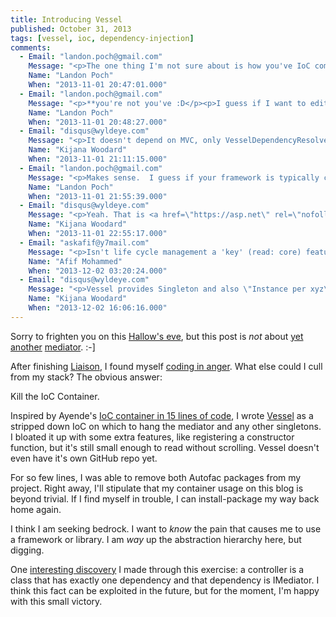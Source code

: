 ```yaml
---
title: Introducing Vessel
published: October 31, 2013
tags: [vessel, ioc, dependency-injection]
comments:
  - Email: "landon.poch@gmail.com"
    Message: "<p>The one thing I'm not sure about is how you've IoC component depends on MVC.  If I wanted to use this in a console app or a WPF project I'd have to create a reference to MVC for the IDependencyResolver interface.</p>"
    Name: "Landon Poch"
    When: "2013-11-01 20:47:01.000"
  - Email: "landon.poch@gmail.com"
    Message: "<p>**you're not you've :D</p><p>I guess if I want to edit my previous posts I shouldn't be posting as a guest.</p>"
    Name: "Landon Poch"
    When: "2013-11-01 20:48:27.000"
  - Email: "disqus@wyldeye.com"
    Message: "<p>It doesn't depend on MVC, only VesselDependencyResolver does: <a href=\"https://github.com/kijanawoodard/Blog/blob/0109d6256b59e23478338ca42960737bd1a98ffc/src/Blog.Web/Infrastructure/Vessel.cs#L81\" rel=\"nofollow\">https://github.com/kijanawooda...</a></p><p>And that only exists to connect Vessel to MVC. The rest you can take use wherever.</p><p>If this was in nuget, VesselDependencyResolver would be in a separate package named Vessel.Mvc. As is, don't copy paste that class. :-]</p>"
    Name: "Kijana Woodard"
    When: "2013-11-01 21:11:15.000"
  - Email: "landon.poch@gmail.com"
    Message: "<p>Makes sense.  I guess if your framework is typically constructing a top level object (like a controller or an SVC file or whatever) you have to wire in your container somehow.</p>"
    Name: "Landon Poch"
    When: "2013-11-01 21:55:39.000"
  - Email: "disqus@wyldeye.com"
    Message: "<p>Yeah. That is <a href=\"https://asp.net\" rel=\"nofollow\">asp.net</a> MVC's way to wire in your container: IDependencyResolver.</p><p>They actually have quite a few hooks into the pipeline, but for most folks, you pick your IoC and use it's IDependencyResolver implementation. This is AutoFac's version I was using: <a href=\"https://github.com/kijanawoodard/Blog/blob/785daa908deaa6caa0074974b6a25085f5efd9f0/src/Blog.Web/Initialization/AutofacConfig.cs#L26\" rel=\"nofollow\">https://github.com/kijanawooda...</a></p>"
    Name: "Kijana Woodard"
    When: "2013-11-01 22:55:17.000"
  - Email: "askafif@y7mail.com"
    Message: "<p>Isn't life cycle management a 'key' (read: core) feature of an IoC container? And that leads to dependency life cycle management. I look at it as a smell when an application uses an IoC container but delegates no object life cycle and dependency life cycle management to the container.</p>"
    Name: "Afif Mohammed"
    When: "2013-12-02 03:20:24.000"
  - Email: "disqus@wyldeye.com"
    Message: "<p>Vessel provides Singleton and also \"Instance per xyz\" via the Func registration. Whether the instance is \"per request\" is determined by usage. This is inline with other IoC containers that have separate nuget packages to do per request. <a href=\"https://code.google.com/p/autofac/wiki/MvcIntegration\" rel=\"nofollow\">https://code.google.com/p/auto...</a>. That makes sense because \"per request\" means something different in a web app vs a standard console app vs a wpf app.</p><p>Using Vessel with Liaison, \"requests\" are always funneled to one call within the mediator, so resolving once and using several times in the mediation works as \"per request\".</p>"
    Name: "Kijana Woodard"
    When: "2013-12-02 16:06:16.000"
---
```

Sorry to frighten you on this [Hallow's eve][hallow], but this post is _not_ about [yet][shortbus] [another][nimbus] [mediator][liaison post]. :-]

After finishing [Liaison], I found myself [coding in anger]. What else could I cull from my stack? The obvious answer:

Kill the IoC Container.

Inspired by Ayende's [IoC container in 15 lines of code], I wrote [Vessel][vessel source] as a stripped down IoC on which to hang the mediator and any other singletons.  I bloated it up with some extra features, like registering a constructor function, but it's still small enough to read without scrolling. Vessel doesn't even have it's own GitHub repo yet.

For so few lines, I was able to remove both Autofac packages from my project. Right away, I'll stipulate that my container usage on this blog is beyond trivial. If I find myself in trouble, I can install-package my way back home again.

I think I am seeking bedrock. I want to _know_ the pain that causes me to use a framework or library. I am _way_ up the abstraction hierarchy here, but digging.

One [interesting discovery][vessel controller registration] I made through this exercise: a controller is a class that has exactly one dependency and that dependency is IMediator. I think this fact can be exploited in the future, but for the moment, I'm happy with this small victory.

[hallow]: https://en.wikipedia.org/wiki/Halloween
[shortbus]: https://github.com/mhinze/ShortBus
[nimbus]: /introducing-nimbus
[liaison post]: /introducing-liaison
[Liaison]: https://github.com/kijanawoodard/Liaison
[coding in anger]: https://programmers.stackexchange.com/a/98103
[IoC container in 15 lines of code]: https://ayende.com/blog/2886/building-an-ioc-container-in-15-lines-of-code
[vessel source]: https://github.com/kijanawoodard/Blog/blob/b67089168f218140eb3a06da1571ed94b593e377/src/Blog.Web/Infrastructure/Vessel.cs#L20
[vessel controller registration]: https://github.com/kijanawoodard/Blog/blob/b67089168f218140eb3a06da1571ed94b593e377/src/Blog.Web/Initialization/VesselConfig.cs#L29

